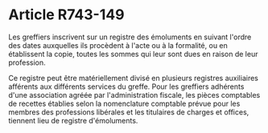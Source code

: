 # Article R743-149

Les greffiers inscrivent sur un registre des émoluments en suivant l'ordre des dates auxquelles ils procèdent à l'acte ou à la formalité, ou en établissent la copie, toutes les sommes qui leur sont dues en raison de leur profession.

Ce registre peut être matériellement divisé en plusieurs registres auxiliaires afférents aux différents services du greffe. Pour les greffiers adhérents d'une association agréée par l'administration fiscale, les pièces comptables de recettes établies selon la nomenclature comptable prévue pour les membres des professions libérales et les titulaires de charges et offices, tiennent lieu de registre d'émoluments.
